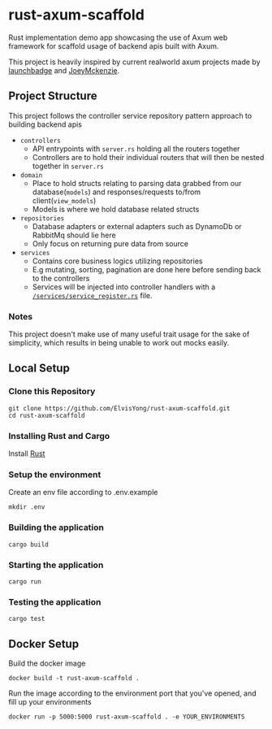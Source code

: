 # rust-axum-scaffold
Rust implementation demo app showcasing the use of Axum web framework for scaffold usage of backend apis built with Axum.

This project is heavily inspired by current realworld axum projects made by 
[launchbadge](https://github.com/launchbadge/realworld-axum-sqlx/tree/main) and [JoeyMckenzie](https://github.com/JoeyMckenzie/realworld-rust-axum-sqlx).

## Project Structure
This project follows the controller service repository pattern approach to building backend apis
- `controllers`
  - API entrypoints with `server.rs` holding all the routers together
  - Controllers are to hold their individual routers that will then be nested together in `server.rs`
- `domain`
  - Place to hold structs relating to parsing data grabbed from our database(`models`) and responses/requests to/from client(`view_models`)
  - Models is where we hold database related structs
- `repositories`
  - Database adapters or external adapters such as DynamoDb or RabbitMq should lie here
  - Only focus on returning pure data from source
- `services`
  - Contains core business logics utilizing repositories
  - E.g mutating, sorting, pagination are done here before sending back to the controllers
  - Services will be injected into controller handlers with a [`/services/service_register.rs`](src/services/service_register.rs) file.

### Notes
This project doesn't make use of many useful trait usage for the sake of simplicity, which results in being unable to work out mocks easily.


## Local Setup
### Clone this Repository
```
git clone https://github.com/ElvisYong/rust-axum-scaffold.git
cd rust-axum-scaffold
```

### Installing Rust and Cargo
Install [Rust](https://www.rust-lang.org/tools/install)

### Setup the environment
Create an env file according to .env.example
````
mkdir .env
````

### Building the application
````
cargo build
````

### Starting the application
```
cargo run
```

### Testing the application
```
cargo test
```

## Docker Setup
Build the docker image
````
docker build -t rust-axum-scaffold .
````
Run the image according to the environment port that you've opened, and fill up your environments
````
docker run -p 5000:5000 rust-axum-scaffold . -e YOUR_ENVIRONMENTS
````
